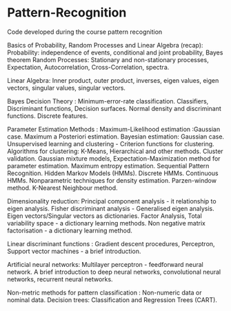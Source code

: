 # Pattern-Recognition
Code developed during the course pattern recognition


Basics of Probability, Random Processes and Linear Algebra (recap): Probability: independence of events, conditional and joint probability, Bayes theorem Random Processes: Stationary and non-stationary processes, Expectation, Autocorrelation, Cross-Correlation, spectra.
    
Linear Algebra: Inner product, outer product, inverses, eigen values, eigen vectors, singular values, singular vectors.
    
Bayes Decision Theory : Minimum-error-rate classification. Classifiers, Discriminant functions, Decision surfaces. Normal density and discriminant functions. Discrete features.

Parameter Estimation Methods : Maximum-Likelihood estimation :Gaussian case. Maximum a Posteriori estimation. Bayesian estimation: Gaussian case. Unsupervised learning and clustering - Criterion functions for clustering. Algorithms for clustering: K-Means, Hierarchical and other methods. Cluster validation. Gaussian mixture models, Expectation-Maximization method for parameter estimation. Maximum entropy estimation. Sequential Pattern Recognition. Hidden Markov Models (HMMs). Discrete HMMs. Continuous HMMs. Nonparametric techniques for density estimation. Parzen-window method. K-Nearest Neighbour method.

Dimensionality reduction: Principal component analysis - it relationship to eigen analysis. Fisher discriminant analysis - Generalised eigen analysis. Eigen vectors/Singular vectors as dictionaries. Factor Analysis, Total variability space - a dictionary learning methods. Non negative matrix factorisation - a dictionary learning method.

Linear discriminant functions : Gradient descent procedures, Perceptron, Support vector machines - a brief introduction.

Artificial neural networks: Multilayer perceptron - feedforward neural network. A brief introduction to deep neural networks, convolutional neural networks, recurrent neural networks.

Non-metric methods for pattern classification : Non-numeric data or nominal data. Decision trees: Classification and Regression Trees (CART).

